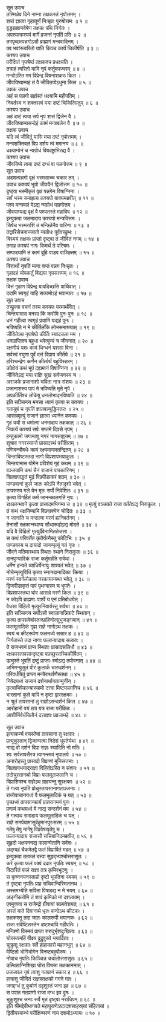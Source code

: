 सूत उवाच  
तस्मिन्नेव दिने नाम्ना तक्षकस्तं नृपोत्तमम् ।  
शप्तं ज्ञात्वा गृहात्तूर्णं निःसृतः पुरुषोत्तमः ॥ १ ॥  
वृद्धब्राह्मणवेषेण तक्षकः पथि निर्गतः ।  
अपश्यत्कश्यपं मार्गे व्रजन्तं नृपतिं प्रति ॥ २ ॥  
तमपृच्छत्पन्नगोऽसौ ब्राह्मणं मन्त्रवादिनम् ।  
क्व भवांस्त्वरितो याति किञ्च कार्यं चिकीर्षति ॥ ३ ॥  
कश्यप उवाच  
परीक्षितं नृपश्रेष्ठं तक्षकश्च प्रधक्ष्यति ।  
तत्राहं त्वरितो यामि नृपं कर्तुमपज्वरम् ॥ ४ ॥  
मन्त्रोऽस्ति मम विप्रेन्द्र विषनाशकरः किल ।  
जीवयिष्याम्यहं तं वै जीवितव्येऽधुना किल ॥ ५ ॥  
तक्षक उवाच  
अहं स पन्नगो ब्रह्मंस्तं धक्ष्यामि महीपतिम् ।  
निवर्तस्व न शक्तस्त्वं मया दष्टं चिकित्सितुम् ॥ ६ ॥  
कश्यप उवाच  
अहं दष्टं त्वया सर्प नृपं शप्तं द्विजेन वै ।  
जीवयिष्याम्यसन्देहं कामं मन्त्रबलेन वै ॥ ७ ॥  
तक्षक उवाच  
यदि त्वं जीवितुं यासि मया दष्टं नृपोत्तमम् ।  
मन्त्रशक्तिबलं विप्र दर्शय त्वं ममानघ ॥ ८ ॥  
धक्ष्याम्येनं च न्यग्रोधं विषदंष्ट्राभिरद्य वै ।  
कश्यप उवाच  
जीवयिष्ये त्वया दष्टं दग्धं वा पन्नगोत्तम ॥ ९ ॥  
सूत उवाच  
अदशत्पन्नगो वृक्षं भस्मसाच्च चकार तम् ।  
उवाच कश्यपं भूयो जीवयैनं द्विजोत्तम ॥ १० ॥  
दृष्ट्वा भस्मीकृतं वृक्षं पन्नगेन विषाग्निना ।  
सर्वं भस्म समाहृत्य कश्यपो वाक्यमब्रवीत् ॥ ११ ॥  
पश्य मन्त्रबलं मेऽद्य न्यग्रोधं पन्नगोत्तम ।  
जीवयाम्यद्य वृक्षं वै पश्यतस्ते महाविष ॥ १२ ॥  
इत्युक्त्वा जलमादाय कश्यपो मन्त्रवित्तमः ।  
सिषेच भस्मराशिं तं मन्त्रितेनैव वारिणा ॥ १३ ॥  
तद्वारिसेचनाज्जातो न्यग्रोधः पूर्ववच्छुभः ।  
विस्मयं तक्षकः प्राप्तो दृष्ट्वा तं जीवितं नगम् ॥ १४ ॥  
तमाह कश्यपं नागः किमर्थं ते परिश्रमः ।  
सम्पादयामि तं कामं ब्रूहि वाडव वाञ्छितम् ॥ १५ ॥  
कश्यप उवाच  
वित्तार्थी नृपतिं मत्वा शप्तं पन्नग निःसृतः ।  
गृहादहं चोपकर्तुं विद्यया नृपसत्तमम् ॥ १६ ॥  
तक्षक उवाच  
वित्तं गृहाण विप्रेन्द्र यावदिच्छसि पार्थिवात् ।  
ददामि स्वगृहं याहि सकामोऽहं भवाम्यतः ॥ १७ ॥  
सूत उवाच  
तच्छ्रुत्वा वचनं तस्य कश्यपः परमार्थवित् ।  
चिन्तयामास मनसा किं करोमि पुनः पुनः ॥ १८ ॥  
धनं गहीत्वा स्वगृहं प्रयामि यद्यहं पुनः ।  
भविष्यति न मे कीर्तिर्लोके लोभसमाश्रयात् ॥ १९ ॥  
जीवितेऽथ नृपश्रेष्ठे कीर्तिः स्यादचला मम ।  
धनप्राप्तिश्च बहुधा भवेत्पुण्यं च जीवनात् ॥ २० ॥  
रक्षणीयं यशः कामं धिग्धनं यशसा विना ।  
सर्वस्वं रघुणा पूर्वं दत्तं विप्राय कीर्तये ॥ २१ ॥  
हरिश्चन्द्रेण कर्णेन कीर्त्यर्थं बहुविस्तरम् ।  
उपेक्षेयं कथं भूपं दह्यमानं विषाग्निना ॥ २२ ॥  
जीवितेऽद्य मया राज्ञि सुखं सर्वजनस्य च ।  
अराजके प्रजानाशो भविता नात्र संशयः ॥ २३ ॥  
प्रजानाशस्य पापं मे भविष्यति मृते नृपे ।  
अपकीर्तिश्च लोकेषु धनलोभाद्‌भविष्यति ॥ २४ ॥  
इति सञ्चिन्त्य मनसा ध्यानं कृत्वा स कश्यपः ।  
गतायुषं च नृपतिं ज्ञातवाम्बुद्धिमत्तरः ॥ २५ ॥  
आसन्नमृत्युं राजानं ज्ञात्वा ध्यानेन कश्यपः ।  
गृहं ययौ स धर्मात्मा धनमादाय तक्षकात् ॥ २६ ॥  
निवर्त्य कश्यपं सर्पः सप्तमे दिवसे नृपम् ।  
हन्तुकामो जगामाशु नगरं नागसाह्वयम् ॥ २७ ॥  
शुश्राव नगरस्यान्ते प्रासादस्थं परीक्षितम् ।  
मणिमन्त्रौषधैः कामं रक्ष्यमाणमतन्द्रितम् ॥ २८ ॥  
चिन्ताविष्टस्तदा नागो विप्रशापभयाकुलः ।  
चिन्तयामास योगेन प्रविशेयं गृहं कथम् ॥ २९ ॥  
वञ्जयामि कथं चैनं राजानं पापकारिणम् ।  
विप्रशापाद्धतं मूढं विप्रपीडाकरं शठम् ॥ ३० ॥  
पाण्डवानां कुले जातः कोऽपि नैतादृशो भवेत् ।  
तापसस्य गले येन मृतः सर्पो निवेशितः ॥ ३१ ॥  
कृत्वा विगर्हितं कर्म जानन्कालगतिं नृपः ।  
रक्षकान्भवने कृत्वा प्रासादमभिगम्य च ॥ ३२ ॥
मृत्युं वञ्चयते राजा वर्ततेऽद्य निराकुलः ।  
तं कथं धक्षयिष्यामि विप्रवाक्येन चोदितः ॥ ३३ ॥  
न जानाति च मन्दात्मा मरणं ह्यनिवर्तनम् ।  
तेनासौ रक्षकान्स्थाप्य सौधारूढोऽद्य मोदते ॥ ३४ ॥  
यदि वै विहितो मृत्युर्दैवेनामिततेजसा ।  
स कथं परिवर्तेत कृतैर्यत्नैस्तु कोटिभिः ॥ ३५ ॥  
पाण्डवस्य च दायादो जानन्मृत्युं गतं नृपः ।  
जीवने मतिमास्थाय स्थितः स्थाने निराकुलः ॥ ३६ ॥  
दानपुण्यादिकं राजा कर्तुमर्हति सर्वथा ।  
धर्मेण हन्यते व्याधिर्येनायुः शाश्वतं भवेत् ॥ ३७ ॥  
नोचेन्मृत्युविधिं कृत्वा स्नानदानादिकाः क्रियाः ।  
मरणं स्वर्गलोकाय नरकायान्यथा भवेतू ॥ ३८ ॥  
द्विजपीडाकृतं पापं पृथग्वास्य च भूपतेः ।  
विप्रशापस्तथा घोर आसन्ने मरणे किल ॥ ३९ ॥  
न कोऽपि ब्राह्मणः पार्श्वे य एनं प्रतिबोधयेत् ।  
वेधसा विहितो मृत्युरनिवार्यस्तु सर्वथा ॥ ४० ॥  
इति सञ्चिन्त्य सर्पोऽसौ स्वान्नागान्निकटे स्थितान् ।  
कृत्वा तापसवेषांस्तान्प्राहिणोत्सुभुजङ्गमान् ॥ ४१ ॥  
फलमूलादिकं गृह्य राज्ञे नागोऽथ तक्षकः ।  
स्वयं च कीटरूपेण फलमध्ये ससार ह ॥ ४२ ॥  
निर्गतास्ते तदा नागाः फलान्यादाय सत्वराः ।  
ते राजभवनं प्राप्य स्थिताः प्रासादसन्निधौ ॥ ४३ ॥  
रक्षकास्तापसान्दृष्ट्वा पप्रच्छुस्तच्चिकीर्षितम् ।  
ऊचुस्ते भूपतिं द्रष्टुं प्राप्ताः स्मोऽद्य तपोवनात् ॥ ४४ ॥  
अभिमन्युसुतं वीरं कुलार्कं चारुदर्शनम् ।  
परिवर्धयितुं प्राप्ता मन्त्रैराथर्वणैस्तथा ॥ ४५ ॥  
निवेदयध्वं राजानं दर्शनार्थागतान्मुनीन् ।  
कृत्वाभिषेकान्यास्यामो दत्त्वा मिष्टफलानिच ॥ ४६ ॥  
भारतानां कुले वापि न दृष्टा द्वाररक्षकाः ।  
न श्रुतं तापसानां तु राज्ञोऽसन्दर्शनं किल ॥ ४७ ॥  
आरोहामो वयं तत्र यत्र राजा परीक्षितः ।  
आशीर्भिर्वर्धयित्वैनं दत्ताज्ञाः प्रव्रजामहे ॥ ४८ ॥  
  
सूत उवाच  
इत्याकर्ण्य वचस्तेषां तापसानां तु रक्षकाः ।  
प्रत्यूचुस्तान् द्विजान्मत्वा निदेशं भूपतेर्यथा ॥ ४९ ॥  
नाद्य वो दर्शनं विप्रा राज्ञः स्यादिति नो मतिः ।  
श्वः सर्वतापसैरत्र त्वागन्तव्यं नृपालये ॥ ५० ॥  
अनारोहस्तु प्रासादो विप्राणां मुनिसत्तमाः ।  
विप्रशापभयाद्‌राज्ञा विहितोऽस्ति न संशयः ॥ ५१ ॥  
तदोचुस्तानथो विप्राः फलमूलजलानि च ।  
विप्राशिषश्च राज्ञेऽथ ग्राहयन्तु सुरक्षकाः ॥ ५२ ॥  
ते गत्वा नृपतिं प्रोचुस्तापसानागताञ्जनाः ।  
राजोवाचानयध्वं वै फलमूलादिकं च यत् ॥ ५३ ॥  
पृच्छध्वं तापसान्कार्यं प्रातरागमनं पुनः ।  
प्रणामं कथयध्वं मे नाद्य सन्दर्शनं मम ॥ ५४ ॥  
ते गत्वाथ समादाय फलमूलादिकं च यत् ।  
राज्ञे समर्पयामासुर्बहुमानपुरःसरम् ॥ ५५ ॥  
गतेषु तेषु नागेषु विप्रवेषावृतेषु च ।  
फलान्यादाय राजासौ सचिवानिदमब्रवीत् ॥ ५६ ॥  
सुहृदो भक्षयन्त्वद्य फलान्येतानि सर्वशः ।  
अद्म्यहं चैकमेतद्वै फलं विप्रार्पितं महत् ॥ ५७ ॥  
इत्युक्त्वा तत्फलं दत्त्वा सुहृद्‌भ्यश्चोत्तरासुतः ।  
करे कृत्वा फलं पक्वं ददार नृपतिः स्वयम् ॥ ५८ ॥  
विदारितं फलं राज्ञा तत्र कृमिरभूदणुः ।  
स कृष्णनयनस्ताम्रो दृष्टो भूपतिना स्वयम् ॥ ५९ ॥  
तं दृष्ट्वा नृपतिः प्राह सचिवान्विस्मितानथ ।  
अस्तमभ्येति सविता विषादद्य न मे भयम् ॥ ६० ॥  
अङ्गीकरोमि तं शापं कृमिको मां दशत्वयम् ।  
एवमुक्त्वा स राजेन्द्रो ग्रीवायां सन्न्यवेशयत् ॥ ६१ ॥  
अस्तं याते दिवानाथे धृतः कण्ठेऽथ कीटकः ।  
तक्षकस्तु तदा जातः कालरूपी भयानकः ॥ ६२ ॥  
राजा संवेष्टितस्तेन दष्टश्चापि महीपतिः ।  
मन्त्रिणो विस्मयं प्राप्ता रुरुदुर्भृशदुःखिताः ॥ ६३ ॥  
घोररूपमहिं वीक्ष्य दुद्रुवुस्ते भयार्दिताः ।  
चुक्रुशू रक्षकाः सर्वे हाहाकारो महानभूत् ॥ ६४ ॥  
वेष्टितो भोगिभोगेन विनष्टबहुपौरुषः ।  
नोवाच नृपतिः किञ्चिन्न चचालोत्तरासुतः ॥ ६५ ॥  
उत्थिताग्निशिखा घोरा विषजा तक्षकाननात् ।  
प्रजज्वाल नृपं त्वाशु गतप्राणं चकार ह ॥ ६६ ॥  
हत्वाशु जीवितं राज्ञस्तक्षको गगने गतः ।  
जगद्दग्धं तु कुर्वाणं ददृशुस्तं जना इह ॥ ६७ ॥  
स पपात गतप्राणो राजा दग्ध इव द्रुमः ।  
चुकुशुश्च जनाः सर्वे मृतं दृष्ट्वा नराधिपम् ॥ ६८ ॥  
इति श्रीमद्देवीभागवते महापुराणेऽष्टादशसाहस्र्यां संहितायां ॥  
द्वितीयस्कन्धे परीक्षिन्मरणं नाम दशमोऽध्यायः ॥ १० ॥
